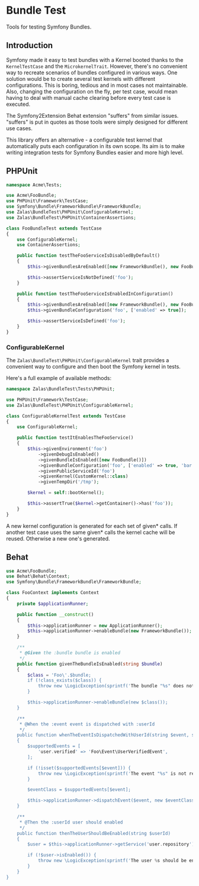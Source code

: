 # Bundle Test

Tools for testing Symfony Bundles.

## Introduction

Symfony made it easy to test bundles with a Kernel booted thanks to the `KernelTestCase` and the `MicrokernelTrait`.
However, there's no convenient way to recreate scenarios of bundles configured in various ways.
One solution would be to create several test kernels with different configurations. This is boring, tedious and in most
cases not maintainable. Also, changing the configuration on the fly, per test case, would mean having to deal
with manual cache clearing before every test case is executed.

The Symfony2Extension Behat extension "suffers" from similar issues. "suffers" is put in quotes as those tools
were simply designed for different use cases.

This library offers an alternative - a configurable test kernel that automatically puts each configuration in its own scope.
Its aim is to make writing integration tests for Symfony Bundles easier and more high level.

## PHPUnit

```php
namespace Acme\Tests;

use Acme\FooBundle;
use PHPUnit\Framework\TestCase;
use Symfony\Bundle\FrameworkBundle\FrameworkBundle;
use Zalas\BundleTest\PHPUnit\ConfigurableKernel;
use Zalas\BundleTest\PHPUnit\ContainerAssertions;

class FooBundleTest extends TestCase
{
    use ConfigurableKernel;
    use ContainerAssertions;

    public function testTheFooServiceIsDisabledByDefault()
    {
        $this->givenBundlesAreEnabled([new FrameworkBundle(), new FooBundle()]);

        $this->assertServiceIsNotDefined('foo');
    }

    public function testTheFooServiceIsEnabledInConfiguration()
    {
        $this->givenBundlesAreEnabled([new FrameworkBundle(), new FooBundle()]);
        $this->givenBundleConfiguration('foo', ['enabled' => true]);

        $this->assertServiceIsDefined('foo');
    }
}
```

### ConfigurableKernel

The `Zalas\BundleTest\PHPUnit\ConfigurableKernel` trait provides a convenient way to configure and then boot the
Symfony kernel in tests.

Here's a full example of available methods:

```php
namespace Zalas\BundleTest\Tests\PHPUnit;

use PHPUnit\Framework\TestCase;
use Zalas\BundleTest\PHPUnit\ConfigurableKernel;

class ConfigurableKernelTest extends TestCase
{
    use ConfigurableKernel;

    public function testItEnablesTheFooService()
    {
        $this->givenEnvironment('foo')
            ->givenDebugIsEnabled()
            ->givenBundleIsEnabled([new FooBundle()])
            ->givenBundleConfiguration('foo', ['enabled' => true, 'bar' => 'baz'])
            ->givenPublicServiceId('foo')
            ->givenKernel(CustomKernel::class)
            ->givenTempDir('/tmp');

        $kernel = self::bootKernel();

        $this->assertTrue($kernel->getContainer()->has('foo'));
    }
}
```

A new kernel configuration is generated for each set of given* calls. If another test case uses the same
given* calls the kernel cache will be reused. Otherwise a new one's generated.

## Behat

```php
use Acme\FooBundle;
use Behat\Behat\Context;
use Symfony\Bundle\FrameworkBundle\FrameworkBundle;

class FooContext implements Context
{
    private $applicationRunner;

    public function __construct()
    {
        $this->applicationRunner = new ApplicationRunner();
        $this->applicationRunner->enableBundle(new FrameworkBundle());
    }

    /**
     * @Given the :bundle bundle is enabled
     */
    public function givenTheBundleIsEnabled(string $bundle)
    {
        $class = 'Foo\'.$bundle;
        if (!class_exists($class)) {
            throw new \LogicException(sprintf('The bundle "%s" does not exist.', $class));
        }

        $this->applicationRunner->enableBundle(new $class());
    }

    /**
     * @When the :event event is dispatched with :userId
     */
    public function whenTheEventIsDispatchedWithUserId(string $event, string $userId)
    {
        $supportedEvents = [
            'user.verified' => 'Foo\Event\UserVerifiedEvent',
        ];

        if (!isset($supportedEvents[$event])) {
            throw new \LogicException(sprintf('The event "%s" is not recognised.', $event));
        }

        $eventClass = $supportedEvents[$event];

        $this->applicationRunner->dispatchEvent($event, new $eventClass($userId));
    }

    /**
     * @Then the :userId user should enabled
     */
    public function thenTheUserShouldBeEnabled(string $userId)
    {
        $user = $this->applicationRunner->getService('user.repository')->find($userId);

        if (!$user->isEnabled()) {
            throw new \LogicException(sprintf('The user %s should be enabled', $userId));
        }
    }
}
```
